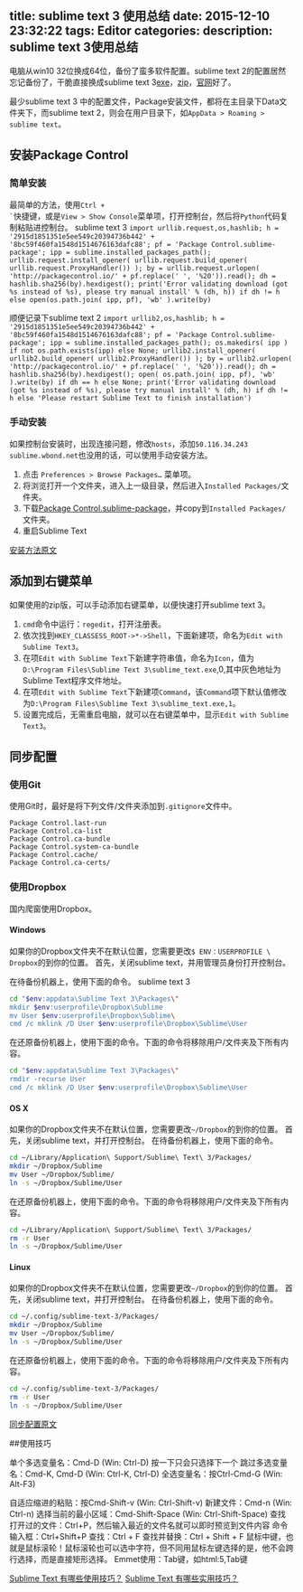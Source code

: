 title: sublime text 3 使用总结
date: 2015-12-10 23:32:22
tags: Editor
categories:
description: sublime text 3使用总结
---

电脑从win10 32位换成64位，备份了蛮多软件配置。sublime text 2的配置居然忘记备份了，干脆直接换成sublime text 3[exe](http://c758482.r82.cf2.rackcdn.com/Sublime%20Text%20Build%203083%20x64%20Setup.exe)，[zip](http://c758482.r82.cf2.rackcdn.com/Sublime%20Text%20Build%203083%20x64.zip)，[官网](http://www.sublimetext.com/3)好了。

最少sublime text 3 中的配置文件，Package安装文件，都将在主目录下Data文件夹下，而sublime text 2，则会在用户目录下，如`AppData > Roaming > sublime text`。

## 安装Package Control

### 简单安装

最简单的方法，使用<code>Ctrl + \`</code>快捷键，或是`View > Show Console`菜单项，打开控制台，然后将`Python`代码复制粘贴进控制台。
sublime text 3
`import urllib.request,os,hashlib; h = '2915d1851351e5ee549c20394736b442' + '8bc59f460fa1548d1514676163dafc88'; pf = 'Package Control.sublime-package'; ipp = sublime.installed_packages_path(); urllib.request.install_opener( urllib.request.build_opener( urllib.request.ProxyHandler()) ); by = urllib.request.urlopen( 'http://packagecontrol.io/' + pf.replace(' ', '%20')).read(); dh = hashlib.sha256(by).hexdigest(); print('Error validating download (got %s instead of %s), please try manual install' % (dh, h)) if dh != h else open(os.path.join( ipp, pf), 'wb' ).write(by) `

顺便记录下sublime text 2
`import urllib2,os,hashlib; h = '2915d1851351e5ee549c20394736b442' + '8bc59f460fa1548d1514676163dafc88'; pf = 'Package Control.sublime-package'; ipp = sublime.installed_packages_path(); os.makedirs( ipp ) if not os.path.exists(ipp) else None; urllib2.install_opener( urllib2.build_opener( urllib2.ProxyHandler()) ); by = urllib2.urlopen( 'http://packagecontrol.io/' + pf.replace(' ', '%20')).read(); dh = hashlib.sha256(by).hexdigest(); open( os.path.join( ipp, pf), 'wb' ).write(by) if dh == h else None; print('Error validating download (got %s instead of %s), please try manual install' % (dh, h) if dh != h else 'Please restart Sublime Text to finish installation') `

### 手动安装

如果控制台安装时，出现连接问题，修改`hosts`，添加`50.116.34.243 sublime.wbond.net`也没用的话，可以使用手动安装方法。

1. 点击 `Preferences > Browse Packages…` 菜单项。
2. 将浏览打开一个文件夹，进入上一级目录，然后进入`Installed Packages/`文件夹。
3. 下载[Package Control.sublime-package](https://packagecontrol.io/Package%20Control.sublime-package)，并copy到`Installed Packages/`文件夹。
4. 重启Sublime Text

[安装方法原文](https://packagecontrol.io/installation)

## 添加到右键菜单

如果使用的zip版，可以手动添加右键菜单，以便快速打开sublime text 3。

1. `cmd`命令中运行：`regedit`，打开注册表。
2. 依次找到`HKEY_CLASSESS_ROOT->*->Shell`，下面新建项，命名为`Edit with Sublime Text3`。
3. 在项`Edit with Sublime Text`下新建字符串值，命名为`Icon`，值为`D:\Program Files\Sublime Text 3\sublime_text.exe`,0,其中灰色地址为 Sublime Text程序文件地址。
4. 在项`Edit with Sublime Text`下新建项`Command`，该`Command`项下默认值修改为`D:\Program Files\Sublime Text 3\sublime_text.exe,1`。
5. 设置完成后，无需重启电脑，就可以在右键菜单中，显示`Edit with Sublime Text3`。

## 同步配置

### 使用Git

使用Git时，最好是将下列文件/文件夹添加到`.gitignore`文件中。

    Package Control.last-run
    Package Control.ca-list
    Package Control.ca-bundle
    Package Control.system-ca-bundle
    Package Control.cache/
    Package Control.ca-certs/


### 使用Dropbox

国内爬窗使用Dropbox。

#### Windows

如果你的Dropbox文件夹不在默认位置，您需要更改`$ ENV：USERPROFILE \ Dropbox`的到你的位置。
首先，关闭sublime text，并用管理员身份打开控制台。

在待备份机器上，使用下面的命令。
sublime text 3
```Bash
cd "$env:appdata\Sublime Text 3\Packages\"
mkdir $env:userprofile\Dropbox\Sublime
mv User $env:userprofile\Dropbox\Sublime\
cmd /c mklink /D User $env:userprofile\Dropbox\Sublime\User
```
在还原备份机器上，使用下面的命令。下面的命令将移除用户/文件夹及下所有内容。

```Bash
cd "$env:appdata\Sublime Text 3\Packages\"
rmdir -recurse User
cmd /c mklink /D User $env:userprofile\Dropbox\Sublime\User
```

#### OS X
如果你的Dropbox文件夹不在默认位置，您需要更改`~/Dropbox`的到你的位置。
首先，关闭sublime text，并打开控制台。
在待备份机器上，使用下面的命令。
```Bash
cd ~/Library/Application\ Support/Sublime\ Text\ 3/Packages/
mkdir ~/Dropbox/Sublime
mv User ~/Dropbox/Sublime/
ln -s ~/Dropbox/Sublime/User
```

在还原备份机器上，使用下面的命令。下面的命令将移除用户/文件夹及下所有内容。
```Bash
cd ~/Library/Application\ Support/Sublime\ Text\ 3/Packages/
rm -r User
ln -s ~/Dropbox/Sublime/User
```

#### Linux

如果你的Dropbox文件夹不在默认位置，您需要更改`~/Dropbox`的到你的位置。
首先，关闭sublime text，并打开控制台。
在待备份机器上，使用下面的命令。
```Bash
cd ~/.config/sublime-text-3/Packages/
mkdir ~/Dropbox/Sublime
mv User ~/Dropbox/Sublime/
ln -s ~/Dropbox/Sublime/User
```

在还原备份机器上，使用下面的命令。下面的命令将移除用户/文件夹及下所有内容。
```Bash
cd ~/.config/sublime-text-3/Packages/
rm -r User
ln -s ~/Dropbox/Sublime/User
```

[同步配置原文](https://packagecontrol.io/docs/syncing)

##使用技巧


单个多选变量名：Cmd-D (Win: Ctrl-D) 按一下只会只选择下一个
    跳过多选变量名：Cmd-K, Cmd-D (Win: Ctrl-K, Ctrl-D)
全选变量名：按Ctrl-Cmd-G (Win: Alt-F3)

自适应缩进的粘贴：按Cmd-Shift-v (Win: Ctrl-Shift-v) 
新建文件：Cmd-n (Win: Ctrl-n)
选择当前的最小区域：Cmd-Shift-Space (Win: Ctrl-Shift-Space)
查找打开过的文件：Ctrl+P，然后输入最近的文件名就可以即时预览到文件内容
命令输入框：Ctrl+Shift+P
查找：Ctrl + F 
查找并替换：Ctrl + Shift + F
鼠标中键，也就是鼠标滚轮！鼠标滚轮也可以选中字符，但不同用鼠标左键选择的是，他不会跨行选择，而是直接矩形选择。
Emmet使用：Tab键，如html:5,Tab键


[Sublime Text 有哪些使用技巧？](http://www.zhihu.com/question/24896283) 
[Sublime Text 有哪些实用技巧？](http://www.zhihu.com/question/19976788) 
